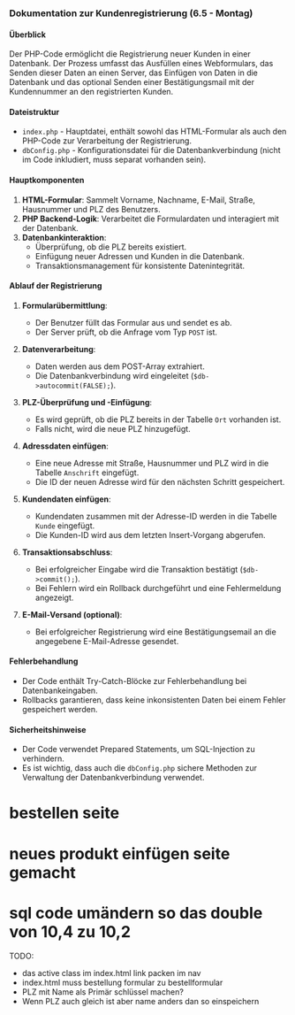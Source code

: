 ### Dokumentation zur Kundenregistrierung (6.5 - Montag)

#### Überblick
Der PHP-Code ermöglicht die Registrierung neuer Kunden in einer Datenbank. Der Prozess umfasst das Ausfüllen eines Webformulars, das Senden dieser Daten an einen Server, das Einfügen von Daten in die Datenbank und das optional Senden einer Bestätigungsmail mit der Kundennummer an den registrierten Kunden.

#### Dateistruktur
- `index.php` - Hauptdatei, enthält sowohl das HTML-Formular als auch den PHP-Code zur Verarbeitung der Registrierung.
- `dbConfig.php` - Konfigurationsdatei für die Datenbankverbindung (nicht im Code inkludiert, muss separat vorhanden sein).

#### Hauptkomponenten
1. **HTML-Formular**: Sammelt Vorname, Nachname, E-Mail, Straße, Hausnummer und PLZ des Benutzers.
2. **PHP Backend-Logik**: Verarbeitet die Formulardaten und interagiert mit der Datenbank.
3. **Datenbankinteraktion**:
   - Überprüfung, ob die PLZ bereits existiert.
   - Einfügung neuer Adressen und Kunden in die Datenbank.
   - Transaktionsmanagement für konsistente Datenintegrität.

#### Ablauf der Registrierung
1. **Formularübermittlung**:
   - Der Benutzer füllt das Formular aus und sendet es ab.
   - Der Server prüft, ob die Anfrage vom Typ `POST` ist.

2. **Datenverarbeitung**:
   - Daten werden aus dem POST-Array extrahiert.
   - Die Datenbankverbindung wird eingeleitet (`$db->autocommit(FALSE);`).

3. **PLZ-Überprüfung und -Einfügung**:
   - Es wird geprüft, ob die PLZ bereits in der Tabelle `Ort` vorhanden ist.
   - Falls nicht, wird die neue PLZ hinzugefügt.

4. **Adressdaten einfügen**:
   - Eine neue Adresse mit Straße, Hausnummer und PLZ wird in die Tabelle `Anschrift` eingefügt.
   - Die ID der neuen Adresse wird für den nächsten Schritt gespeichert.

5. **Kundendaten einfügen**:
   - Kundendaten zusammen mit der Adresse-ID werden in die Tabelle `Kunde` eingefügt.
   - Die Kunden-ID wird aus dem letzten Insert-Vorgang abgerufen.

6. **Transaktionsabschluss**:
   - Bei erfolgreicher Eingabe wird die Transaktion bestätigt (`$db->commit();`).
   - Bei Fehlern wird ein Rollback durchgeführt und eine Fehlermeldung angezeigt.

7. **E-Mail-Versand (optional)**:
   - Bei erfolgreicher Registrierung wird eine Bestätigungsemail an die angegebene E-Mail-Adresse gesendet.

#### Fehlerbehandlung
- Der Code enthält Try-Catch-Blöcke zur Fehlerbehandlung bei Datenbankeingaben.
- Rollbacks garantieren, dass keine inkonsistenten Daten bei einem Fehler gespeichert werden.

#### Sicherheitshinweise
- Der Code verwendet Prepared Statements, um SQL-Injection zu verhindern.
- Es ist wichtig, dass auch die `dbConfig.php` sichere Methoden zur Verwaltung der Datenbankverbindung verwendet.



# bestellen seite



# neues produkt einfügen seite gemacht



# sql code umändern so das double von 10,4 zu 10,2


TODO:
 - das active class im index.html link packen im nav
 - index.html muss bestellung formular zu bestellformular
 - PLZ mit Name als Primär schlüssel machen?
 - Wenn PLZ auch gleich ist aber name anders dan so einspeichern